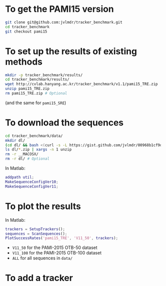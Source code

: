 # To get the PAMI15 version

```bash
git clone git@github.com:jvlmdr/tracker_benchmark.git
cd tracker_benchmark
git checkout pami15
```

# To set up the results of existing methods

```bash
mkdir -p tracker_benchmark/results/
cd tracker_benchmark/results/
wget http://cvlab.hanyang.ac.kr/tracker_benchmark/v1.1/pami15_TRE.zip
unzip pami15_TRE.zip
rm pami15_TRE.zip # Optional
```

(and the same for `pami15_SRE`)

# To download the sequences

```bash
cd tracker_benchmark/data/
mkdir dl/
(cd dl/ && bash <(curl -s -L https://gist.github.com/jvlmdr/00968b1cf9d1a0e57b8ed93fe158f224/raw/download.sh))
ls dl/*.zip | xargs -n 1 unzip
rm -r __MACOSX/
rm -r dl/ # Optional
```

In Matlab:

```matlab
addpath util;
MakeSequenceConfigVer10;
MakeSequenceConfigVer11;
```

# To plot the results

In Matlab:

```matlab
trackers = SetupTrackers();
sequences = ScanSequences();
PlotSuccessRates('pami15_TRE', 'V11_50', trackers);
```

- `V11_50` for the PAMI-2015 OTB-50 dataset
- `V11_100` for the PAMI-2015 OTB-100 dataset
- `ALL` for all sequences in `data/`

# To add a tracker
